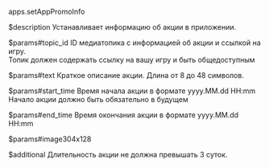 apps.setAppPromoInfo

$description
Устанавливает информацию об акции в приложении.

$params#topic_id
ID медиатопика с информацией об акции и ссылкой на игру.  
Топик должен содержать ссылку на вашу игру и быть общедоступным

$params#text
Краткое описание акции. Длина от 8 до 48 символов.

$params#start_time
Время начала акции в формате yyyy.MM.dd HH:mm  
Начало акции должно быть обязательно в будущем

$params#end_time
Время окончания акции в формате yyyy.MM.dd HH:mm

$params#image304x128


$additional
Длительность акции не должна превышать 3 суток.